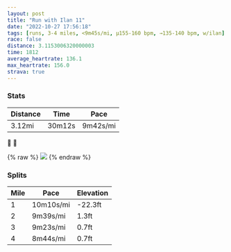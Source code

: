 ```yaml
---
layout: post
title: "Run with Ilan 11"
date: "2022-10-27 17:56:18"
tags: [runs, 3-4 miles, <9m45s/mi, μ155-160 bpm, →135-140 bpm, w/ilan]
race: false
distance: 3.1153006320000003
time: 1812
average_heartrate: 136.1
max_heartrate: 156.0
strava: true
---
```


### Stats

| Distance | Time | Pace |
|----------|------|------|
|3.12mi|30m12s|9m42s/mi|

💨 🦵

{% raw %}
<img src='https://maps.googleapis.com/maps/api/staticmap?maptype=roadmap&path=enc:ggwwFjusbM[RSPe@l@Wl@UJANLJf@Ld@b@J^Jl@DlBCz@[fBUVOCOJ?HXZz@\JFNRN\PPt@^XZLA@HADYf@e@~AEDG@KT_@jBSb@cAnDGJMp@JHDZG`@IRCn@DD`C|A^PbBhAVJRPLNXNv@p@hB`Ah@^j@T\TVf@r@Tn@LnCx@RJb@Fr@NdA\bDv@^LBHQ`@Oj@Sb@WhAe@rAAPBHD@LC\WBGv@oCJm@RmBJUF?b@V^b@HVFv@VX~@VjAb@\HPP@VC~BBn@BJJ@DABKCy@Qs@IUAfA@r@J^XBDGDUBc@DuBR_E@{@GK]E[Me@A[D[b@KF[FU?AB?HFHp@Xh@`@PbATVDN@hAAVBHCN@TCz@DLZDHQDe@VmH@_AEQGEaAYa@@]RYV]FYOg@c@k@IgCCqADQAs@OuAc@cB_@g@ScCm@eA][_@Yc@iAa@cBkA_Au@q@_@_DqBiC{A{ByAgBoAiA}@e@IUNId@e@f@o@dAO^GZLLJB@CN]Ni@\aAJw@Fo@BCN?b@FZLtAbAjBfAp@j@lBfAf@^wAs@SM]_@@M&key=AIzaSyC1MId7bFpkLXNAaYhBSTb8jLyiSqzbDtM&size=800x800&markers=color:yellow|label:S|40.75652,-73.99782&markers=color:green|label:F|40.756980000000006,-74.00524999999996'>
{% endraw %}

### Splits

| Mile | Pace | Elevation |
|------|------|-----------|
|1|10m10s/mi|-22.3ft|
|2|9m39s/mi|1.3ft|
|3|9m23s/mi|0.7ft|
|4|8m44s/mi|0.7ft|
